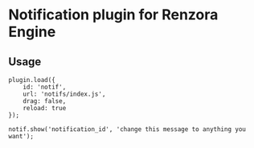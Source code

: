 # Notification plugin for Renzora Engine

## Usage

```
plugin.load({
    id: 'notif',
    url: 'notifs/index.js',
    drag: false,
    reload: true
});

notif.show('notification_id', 'change this message to anything you want');
```
